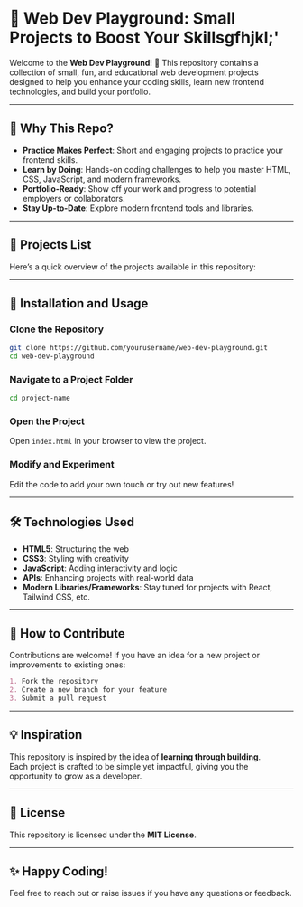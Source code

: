 # 🚀 Web Dev Playground: Small Projects to Boost Your Skillsgfhjkl;'

Welcome to the **Web Dev Playground**! 🎉 This repository contains a collection of small, fun, and educational web development projects designed to help you enhance your coding skills, learn new frontend technologies, and build your portfolio.

---

## 🌟 Why This Repo?

- **Practice Makes Perfect**: Short and engaging projects to practice your frontend skills.  
- **Learn by Doing**: Hands-on coding challenges to help you master HTML, CSS, JavaScript, and modern frameworks.  
- **Portfolio-Ready**: Show off your work and progress to potential employers or collaborators.  
- **Stay Up-to-Date**: Explore modern frontend tools and libraries.  

---

## 📂 Projects List

Here’s a quick overview of the projects available in this repository:

---

## 🔧 Installation and Usage

### Clone the Repository
```bash
git clone https://github.com/yourusername/web-dev-playground.git
cd web-dev-playground
```
### Navigate to a Project Folder
```bash
cd project-name
```

### Open the Project
Open `index.html` in your browser to view the project.

### Modify and Experiment
Edit the code to add your own touch or try out new features!

---

## 🛠️ Technologies Used

- **HTML5**: Structuring the web  
- **CSS3**: Styling with creativity  
- **JavaScript**: Adding interactivity and logic  
- **APIs**: Enhancing projects with real-world data  
- **Modern Libraries/Frameworks**: Stay tuned for projects with React, Tailwind CSS, etc.  

---

## 🌱 How to Contribute

Contributions are welcome! If you have an idea for a new project or improvements to existing ones:

```markdown
1. Fork the repository
2. Create a new branch for your feature
3. Submit a pull request
```
---

## 💡 Inspiration

This repository is inspired by the idea of **learning through building**.  
Each project is crafted to be simple yet impactful, giving you the opportunity to grow as a developer.

---

## 📜 License

This repository is licensed under the **MIT License**.

---

## ✨ Happy Coding!

Feel free to reach out or raise issues if you have any questions or feedback.





